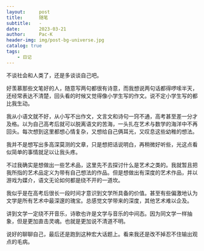 ```yaml
---
layout:     post
title:      随笔
subtitle:   -
date:       2023-03-21
author:     Pac-K
header-img: img/post-bg-universe.jpg
catalog: true
tags:
    - 日记
---
```


不谈社会和人类了，还是多谈谈自己吧。

好羡慕那些文笔好的人，随意写两句都很有诗意，而我想说两句话都得啰嗦半天，还经常表达不清楚，回头看的时候又觉得像小学生写的作文。说不定小学生写的都比我生动。

我从小语文就不好，从小写不出作文，文言文和诗句一窍不通，高考甚至差一分才及格。以为自己高考后就可以脱离语文的苦海，一头扎在艺术与数学的海洋中不再回头。每次想到这里都想心情复杂，又想给自己俩耳光，又叹息这些幼稚的想法。

我并不是想写出多高深莫测的文章，只是想把话说明白，再稍微好听些，光这点看似简单的事情就足以让我头疼。

不过我确实是想做出一些艺术品，这里先不去探讨什么是艺术之类的。我就暂且把我所指的艺术品定义为带有自己想法的作品。但是想做出有深度的艺术作品，并以游戏为媒介，语文无论如何都是绕不开的一道坎。

我似乎是在高考后很长一段时间才意识到文学所具备的价值。甚至有些偏激地认为文学是所有艺术中最深邃的瑰宝。总感觉文学带来的深度，其他艺术难以企及。

讲到文学一定绕不开音乐，诗歌也许是文学与音乐的中间态。因为同文学一样抽象，但是更加直击灵魂。也就是更加说不清道不明。

说好的聊聊自己，最后还是跑到这种宏大话题上。看来我还是改不掉忍不住输出观点的毛病。

<!-- 分割线 -->
<!-- &emsp;

***

&emsp; -->
